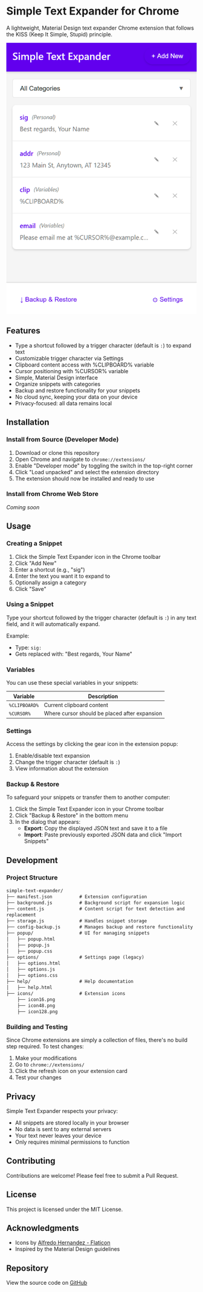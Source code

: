 # Simple Text Expander for Chrome

A lightweight, Material Design text expander Chrome extension that follows the KISS (Keep It Simple, Stupid) principle.

![Screenshot](screenshots/simple-text-expander.png)

## Features

- Type a shortcut followed by a trigger character (default is `:`) to expand text
- Customizable trigger character via Settings
- Clipboard content access with %CLIPBOARD% variable
- Cursor positioning with %CURSOR% variable
- Simple, Material Design interface
- Organize snippets with categories
- Backup and restore functionality for your snippets
- No cloud sync, keeping your data on your device
- Privacy-focused: all data remains local

## Installation

### Install from Source (Developer Mode)

1. Download or clone this repository
2. Open Chrome and navigate to `chrome://extensions/`
3. Enable "Developer mode" by toggling the switch in the top-right corner
4. Click "Load unpacked" and select the extension directory
5. The extension should now be installed and ready to use

### Install from Chrome Web Store

*Coming soon*

## Usage

### Creating a Snippet

1. Click the Simple Text Expander icon in the Chrome toolbar
2. Click "Add New"
3. Enter a shortcut (e.g., "sig")
4. Enter the text you want it to expand to
5. Optionally assign a category
6. Click "Save"

### Using a Snippet

Type your shortcut followed by the trigger character (default is `:`) in any text field, and it will automatically expand.

Example:
- Type: `sig:`
- Gets replaced with: "Best regards, Your Name"

### Variables

You can use these special variables in your snippets:

| Variable | Description |
|----------|-------------|
| `%CLIPBOARD%` | Current clipboard content |
| `%CURSOR%` | Where cursor should be placed after expansion |

### Settings

Access the settings by clicking the gear icon in the extension popup:

1. Enable/disable text expansion
2. Change the trigger character (default is `:`)
3. View information about the extension 

### Backup & Restore

To safeguard your snippets or transfer them to another computer:

1. Click the Simple Text Expander icon in your Chrome toolbar
2. Click "Backup & Restore" in the bottom menu
3. In the dialog that appears:
   - **Export**: Copy the displayed JSON text and save it to a file
   - **Import**: Paste previously exported JSON data and click "Import Snippets"

## Development

### Project Structure

```
simple-text-expander/
├── manifest.json          # Extension configuration
├── background.js          # Background script for expansion logic
├── content.js             # Content script for text detection and replacement
├── storage.js             # Handles snippet storage
├── config-backup.js       # Manages backup and restore functionality
├── popup/                 # UI for managing snippets
│   ├── popup.html
│   ├── popup.js
│   ├── popup.css
├── options/               # Settings page (legacy)
│   ├── options.html
│   ├── options.js
│   ├── options.css
├── help/                  # Help documentation
│   ├── help.html
├── icons/                 # Extension icons
    ├── icon16.png
    ├── icon48.png
    ├── icon128.png
```

### Building and Testing

Since Chrome extensions are simply a collection of files, there's no build step required. To test changes:

1. Make your modifications
2. Go to `chrome://extensions/`
3. Click the refresh icon on your extension card
4. Test your changes

## Privacy

Simple Text Expander respects your privacy:
- All snippets are stored locally in your browser
- No data is sent to any external servers
- Your text never leaves your device
- Only requires minimal permissions to function

## Contributing

Contributions are welcome! Please feel free to submit a Pull Request.

## License

This project is licensed under the MIT License.

## Acknowledgments

- Icons by [Alfredo Hernandez - Flaticon](https://www.flaticon.com/free-icons/text)
- Inspired by the Material Design guidelines

## Repository

View the source code on [GitHub](https://github.com/Tremontaine/simple-text-expander/)